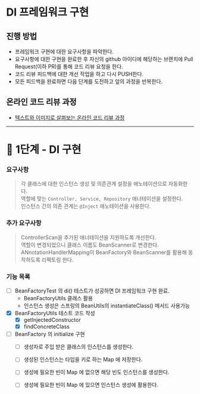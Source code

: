# DI 프레임워크 구현
## 진행 방법
* 프레임워크 구현에 대한 요구사항을 파악한다.
* 요구사항에 대한 구현을 완료한 후 자신의 github 아이디에 해당하는 브랜치에 Pull Request(이하 PR)를 통해 코드 리뷰 요청을 한다.
* 코드 리뷰 피드백에 대한 개선 작업을 하고 다시 PUSH한다.
* 모든 피드백을 완료하면 다음 단계를 도전하고 앞의 과정을 반복한다.

## 온라인 코드 리뷰 과정
* [텍스트와 이미지로 살펴보는 온라인 코드 리뷰 과정](https://github.com/next-step/nextstep-docs/tree/master/codereview)

---

# 🚀 1단계 - DI 구현

### 요구사항
> 각 클래스에 대한 인스턴스 생성 및 의존관계 설정을 애노테이션으로 자동화한다.  
> 역할에 맞는 `Controller, Service, Repository` 애너테이션을 설정한다.  
> 인스턴스 간의 의존 관계는 `@Inject` 애노테이션을 사용한다.  

### 추가 요구사항
> ControllerScan을 추가된 애너테이션을 지원하도록 개선한다.  
> 역할이 변경되었으니 클래스 이름도 BeanScanner로 변경한다.  
> ANnotationHandlerMapping이 BeanFactory와 BeanScanner를 활용해 동작하도록 리팩토링 한다.  

### 기능 목록
- [ ] BeanFactoryTest 의 di() 테스트가 성공하면 DI 프레임워크 구현 완료.
  - BeanFactoryUtils 클래스 활용
  - 인스턴스 생성은 스프링의 BeanUtils의 instantiateClass() 메서드 사용가능
- [x] BeanFactoryUtils 테스트 코드 작성
  - [x] getInjectedConstructor 
  - [x] findConcreteClass 
- [ ] BeanFactory 의 initialize 구현
  - [ ] 생성자로 주입 받은 클래스의 인스턴스를 생성한다.
  - [ ] 생성된 인스턴스는 타입을 키로 하는 Map 에 저장한다.
  - [ ] 생성에 필요한 빈이 Map 에 없으면 해당 빈도 인스턴스를 생성한다.
  - [ ] 생성에 필요한 빈이 Map 에 있으면 인스턴스 생성에 활용한다.
 

